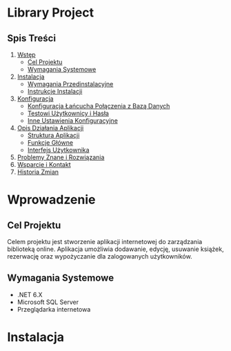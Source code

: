 # Library Project

## Spis Treści

1. [Wstęp](#wprowadzenie)
    - [Cel Projektu](#cel-projektu)
    - [Wymagania Systemowe](#wymagania-systemowe)
2. [Instalacja](#instalacja)
    - [Wymagania Przedinstalacyjne](#21-wymagania-przedinstalacyjne)
    - [Instrukcje Instalacji](#22-instrukcje-instalacji)
3. [Konfiguracja](#3-konfiguracja)
    - [Konfiguracja Łańcucha Połączenia z Bazą Danych](#31-konfiguracja-łańcucha-połączenia-z-bazą-danych)
    - [Testowi Użytkownicy i Hasła](#32-testowi-użytkownicy-i-hasła)
    - [Inne Ustawienia Konfiguracyjne](#33-inne-ustawienia-konfiguracyjne)
4. [Opis Działania Aplikacji](#4-opis-działania-aplikacji)
    - [Struktura Aplikacji](#41-struktura-aplikacji)
    - [Funkcje Główne](#42-funkcje-główne)
    - [Interfejs Użytkownika](#43-interfejs-użytkownika)
5. [Problemy Znane i Rozwiązania](#5-problemy-znane-i-rozwiązania)
6. [Wsparcie i Kontakt](#6-wsparcie-i-kontakt)
7. [Historia Zmian](#7-historia-zmian)

# Wprowadzenie

## Cel Projektu
Celem projektu jest stworzenie aplikacji internetowej do zarządzania biblioteką online. 
Aplikacja umożliwia dodawanie, edycję, usuwanie książek, rezerwację oraz wypożyczanie dla zalogowanych użytkowników.

## Wymagania Systemowe
  - .NET 6.X
  - Microsoft SQL Server
  - Przeglądarka internetowa

# Instalacja


